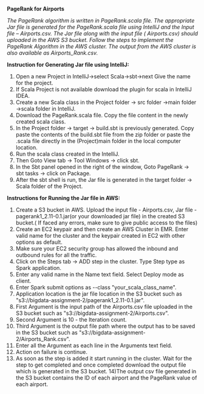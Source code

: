**PageRank for Airports**

*The PageRank algorithm is written in PageRank.scala file.*
*The appropriate Jar file is generated for the PageRank.scala file using IntelliJ and the Input file – Airports.csv.*
*The Jar file along with the input file ( Airports.csv) should uploaded in the AWS S3 bucket.*
*Follow the steps to implement the PageRank Algorithm in the AWS cluster.*
*The output from the AWS cluster is also available as Airports_Rank.csv.*


**Instruction for Generating Jar file using IntelliJ:**

1) Open a new Project in IntelliJ->select Scala->sbt->next Give the name for the project. 
2) If Scala Project is not available download the plugin for scala in IntelliJ IDEA.
3) Create a new Scala class in the Project folder -> src folder ->main folder ->scala folder in IntelliJ.
4) Download the PageRank.scala file. Copy the file content in the newly created scala class.
5) In the Project folder -> target -> build.sbt is previously generated. Copy paste the contents of the build.sbt file from the zip folder or paste the .scala file directly in the (Project)main folder in the local computer location.
6) Run the scala class created in the IntelliJ.
7) Then Goto View tab -> Tool Windows -> click sbt.
8) In the Sbt panel opened in the right of the window, Goto PageRank -> sbt tasks -> click on Package.
9) After the sbt shell is run, the Jar file is generated in the target folder -> Scala folder of the Project.

**Instructions for Running the Jar file in AWS:**

1) Create a S3 bucket in AWS. Upload the input file - Airports.csv, Jar file - pagerank1_2.11-0.1.jar(or your downloaded jar file) in the created S3 bucket.( If faced any errors, make sure to give public access to the files)
2) Create an EC2 keypair and then create an AWS Cluster in EMR. Enter valid name for the cluster and the keypair created in EC2 with other options as default.
3) Make sure your EC2 security group has allowed the inbound and outbound rules for all the traffic.
4) Click on the Steps tab -> ADD step in the cluster. Type Step type as Spark application.
5) Enter any valid name in the Name text field. Select Deploy mode as client.
6) Enter Spark submit options as  --class "your_scala_class_name".
7) Application location is the jar file location in the S3 bucket such as "s3://bigdata-assignment-2/pagerank1_2.11-0.1.jar".
8) First Argument is the input path of the Airports.csv file uploaded in the S3 bucket such as "s3://bigdata-assignment-2/Airports.csv".
9) Second Argument is 10 - the Iteration count.
10) Third Argument is the output file path where the output has to be saved in the S3 bucket such as  "s3://bigdata-assignment-2/Airports_Rank.csv".
11) Enter all the Argument as each line in the Arguments text field.
12) Action on failure is continue.
13) As soon as the step is added it start running in the cluster. Wait for the step to get completed and once completed download the output file which is generated in the S3 bucket.
14)The output csv file generated in the S3 bucket contains the ID of each airport and the PageRank value of each airport.
